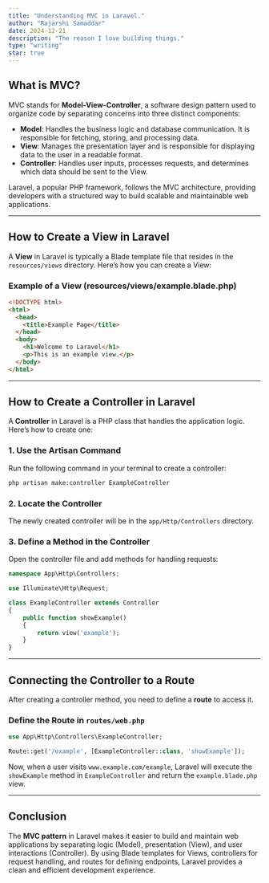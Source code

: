 ```yaml
---
title: "Understanding MVC in Laravel."
author: "Rajarshi Samaddar"
date: 2024-12-21
description: "The reason I love building things."
type: "writing"
star: true
---
```


## What is MVC?

MVC stands for **Model-View-Controller**, a software design pattern used to organize code by separating concerns into three distinct components:

- **Model**: Handles the business logic and database communication. It is responsible for fetching, storing, and processing data.
- **View**: Manages the presentation layer and is responsible for displaying data to the user in a readable format.
- **Controller**: Handles user inputs, processes requests, and determines which data should be sent to the View.

Laravel, a popular PHP framework, follows the MVC architecture, providing developers with a structured way to build scalable and maintainable web applications.

---

## How to Create a View in Laravel

A **View** in Laravel is typically a Blade template file that resides in the `resources/views` directory. Here’s how you can create a View:

### **Example of a View (resources/views/example.blade.php)**

```html
<!DOCTYPE html>
<html>
  <head>
    <title>Example Page</title>
  </head>
  <body>
    <h1>Welcome to Laravel</h1>
    <p>This is an example view.</p>
  </body>
</html>
```

---

## How to Create a Controller in Laravel

A **Controller** in Laravel is a PHP class that handles the application logic. Here’s how to create one:

### **1. Use the Artisan Command**

Run the following command in your terminal to create a controller:

```sh
php artisan make:controller ExampleController
```

### **2. Locate the Controller**

The newly created controller will be in the `app/Http/Controllers` directory.

### **3. Define a Method in the Controller**

Open the controller file and add methods for handling requests:

```php
namespace App\Http\Controllers;

use Illuminate\Http\Request;

class ExampleController extends Controller
{
    public function showExample()
    {
        return view('example');
    }
}
```

---

## Connecting the Controller to a Route

After creating a controller method, you need to define a **route** to access it.

### **Define the Route in `routes/web.php`**

```php
use App\Http\Controllers\ExampleController;

Route::get('/example', [ExampleController::class, 'showExample']);
```

Now, when a user visits `www.example.com/example`, Laravel will execute the `showExample` method in `ExampleController` and return the `example.blade.php` view.

---

## Conclusion

The **MVC pattern** in Laravel makes it easier to build and maintain web applications by separating logic (Model), presentation (View), and user interactions (Controller). By using Blade templates for Views, controllers for request handling, and routes for defining endpoints, Laravel provides a clean and efficient development experience.
